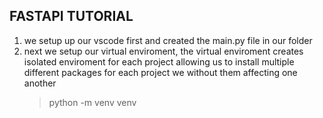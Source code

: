 ## FASTAPI TUTORIAL 
1. we setup up our vscode first and created the main.py file in our folder 
1. next we setup our virtual enviroment, the virtual enviroment creates isolated enviroment for each project allowing us to install multiple different packages for each project we without them affecting one another 
    > python -m venv venv 

